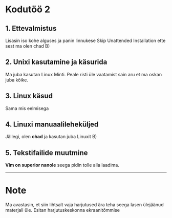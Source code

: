 # Kodutöö 2
## 1. Ettevalmistus
Lisasin iso kohe alguses ja panin linnukese Skip Unattended Installation ette sest ma olen chad B)

## 2. Unixi kasutamine ja käsurida
Ma juba kasutan Linux Minti. Peale risti üle vaatamist sain aru et ma oskan juba kõike.

## 3. Linux käsud
Sama mis eelmisega

## 4. Linuxi manuaalileheküljed
Jällegi, olen **chad** ja kasutan juba Linuxit B)

## 5. Tekstifailide muutmine
**Vim on superior nanole** seega pidin tolle alla laadima.

---

# Note
Ma avastasin, et siin lihtsalt vaja harjutused ära teha seega lasen ülejäänud materjali üle. Esitan harjutuskeskonna ekraanitõmmise
